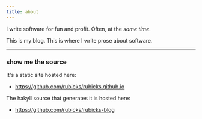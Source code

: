 ```yaml
---
title: about
---
```

I write software for fun and profit. Often, at the *same time*.

This is my blog. This is where I write prose about software.

---

### show me the source

It's a static site hosted here:

* <https://github.com/rubicks/rubicks.github.io>

The hakyll source that generates it is hosted here:

* <https://github.com/rubicks/rubicks-blog>
